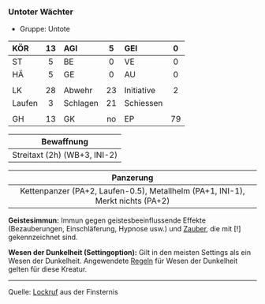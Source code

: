 ### Untoter Wächter

- Gruppe: Untote

| KÖR    | 13  | AGI      |  5  | GEI        |  0  |
| :----- | :-: | :------- | :-: | :--------- | :-: |
| ST     |  5  | BE       |  0  | VE         |  0  |
| HÄ     |  5  | GE       |  0  | AU         |  0  |
|        |     |          |     |            |     |
| LK     | 28  | Abwehr   | 23  | Initiative |  2  |
| Laufen |  3  | Schlagen | 21  | Schiessen  |     |
|        |     |          |     |            |     |
| GH     | 13  | GK       | no  | EP         | 79  |

|          Bewaffnung          |
| :--------------------------: |
| Streitaxt (2h) (WB+3, INI-2) |

|                                   Panzerung                                    |
| :----------------------------------------------------------------------------: |
| Kettenpanzer (PA+2, Laufen-0.5), Metallhelm (PA+1, INI-1), Merkt nichts (PA+2) |

**Geistesimmun:** Immun gegen geistesbeeinflussende Effekte (Bezauberungen, Einschläferung, Hypnose usw.) und [Zauber](../../fanwerk/zauber/zauber.md), die mit [!] gekennzeichnet sind.

**Wesen der Dunkelheit (Settingoption):** Gilt in den meisten Settings als ein Wesen der Dunkelheit. Angewendete [Regeln](../../grw/regeln-proben.md) für Wesen der Dunkelheit gelten für diese Kreatur.

---

Quelle: [Lockruf](../../fanwerk/zauber/lockruf.md) aus der Finsternis
